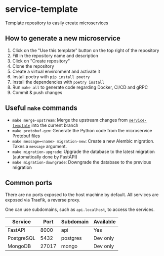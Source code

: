 # service-template
Template repository to easily create microservices

## How to generate a new microservice
1. Click on the "Use this template" button on the top right of the repository
2. Fill in the repository name and description
3. Click on "Create repository"
4. Clone the repository
5. Create a virtual environment and activate it
6. Install poetry with `pip install poetry`
7. Install the dependencies with `poetry install`
8. Run `make all` to generate code regarding Docker, CI/CD and gRPC
9. Commit & push changes

## Useful `make` commands
- `make merge-upstream`: Merge the upstream changes from [`service-template`](https://github.com/PI-FindIt/service-template) into the current branch
- `make protobuf-gen`: Generate the Python code from the microservice Protobuf files
- `make message=<name> migration-new`: Create a new Alembic migration. Takes a `message` argument.
- `make migration-upgrade`: Upgrade the database to the latest migration (automatically done by FastAPI)
- `make migration-downgrade`: Downgrade the database to the previous migration

## Common ports
There are no ports exposed to the host machine by default.
All services are exposed via Traefik, a reverse proxy.

One can use subdomains, such as `api.localhost`, to access the services.

| Service    | Port  | Subdomain | Available |
|------------|-------|-----------|-----------|
| FastAPI    | 8000  | api       | Yes       |
| PostgreSQL | 5432  | postgres  | Dev only  |
| MongoDB    | 27017 | mongo     | Dev only  |
